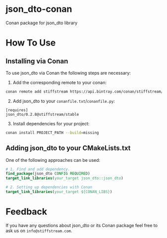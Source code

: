 # json_dto-conan
Conan package for json_dto library

# How To Use

## Installing via Conan

To use json_dto via Conan the following steps are necessary:

1. Add the corresponding remote to your conan:

```bash
conan remote add stiffstream https://api.bintray.com/conan/stiffstream/public
```

2. Add json_dto to your `conanfile.txt`/`conanfile.py`:
```
[requires]
json_dto/0.2.8@stiffstream/stable
```

3. Install dependencies for your project:
```bash
conan install PROJECT_PATH --build=missing
```

## Adding json_dto to your CMakeLists.txt

One of the following approaches can be used:

```cmake
# 1. Find and add dependency.
find_package(json_dto CONFIG REQUIRED)
target_link_libraries(your_target json_dto::json_dto)

# 2. Setting up dependencies with Conan
target_link_libraries(your_target ${CONAN_LIBS})
```

# Feedback

If you have any questions about json_dto or its Conan package
feel free to ask us on `info@stiffstream.com`.
